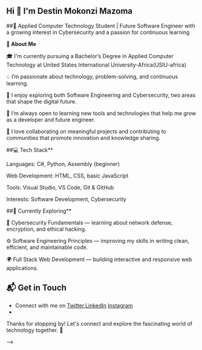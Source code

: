 ## Hi 👋 I'm Destin Mokonzi Mazoma
##🚀 Applied Computer Technology Student | Future Software Engineer with a growing interest in Cybersecurity and a passion for continuous learning

**🚀 About Me**

🎓 I'm currently pursuing a Bachelor’s Degree in Applied Computer Technology at  United States International University-Africa(USIU-africa)

💡 I’m passionate about technology, problem-solving, and continuous learning.

🧠 I enjoy exploring both Software Engineering and Cybersecurity, two areas that shape the digital future.

🌱 I’m always open to learning new tools and technologies that help me grow as a developer and future engineer.

🤝 I love collaborating on meaningful projects and contributing to communities that promote innovation and knowledge sharing.

##💻 Tech Stack**

Languages: C#, Python, Assembly (beginner)

Web Development: HTML, CSS, basic JavaScript

Tools: Visual Studio, VS Code, Git & GitHub

Interests: Software Development, Cybersecurity

##🌱 Currently Exploring**

🔐 Cybersecurity Fundamentals — learning about network defense, encryption, and ethical hacking.

⚙️ Software Engineering Principles — improving my skills in writing clean, efficient, and maintainable code.

🌍 Full Stack Web Development — building interactive and responsive web applications.
## 📬 Get in Touch

- Connect with me on [Twitter](https://x.com/destinmaz77?s=11),[LinkedIn](https://www.linkedin.com/in/destin-mokonzi-132121347?utm_source=share&utm_campaign=share_via&utm_content=profile&utm_medium=ios_app)
   [Instagram](https://www.instagram.com/destin_maz77?igsh=cXVoMGJ1NmFlOGFx&utm_source=qr)
- 

Thanks for stopping by! Let's connect and explore the fascinating world of technology together. 🚀



-->
